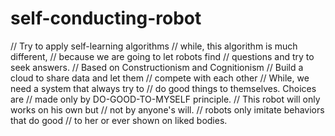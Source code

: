 self-conducting-robot
=====================

// Try to apply self-learning algorithms 
// while, this algorithm is much different, 
// because we are going to let robots find 
// questions and try to seek answers. 
// Based on Constructionism and Cognitionism 
// Build a cloud to share data and let them 
// compete with each other
// While, we need a system that always try to 
// do good things to themselves. Choices are 
// made only by DO-GOOD-TO-MYSELF principle. 
// This robot will only works on his own but 
// not by anyone's will. 
// robots only imitate behaviors that do good 
// to her or ever shown on liked bodies.

